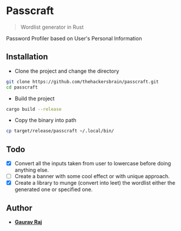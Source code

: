 # Passcraft
> Wordlist generator in Rust

Password Profiler based on User's Personal Information

## Installation

- Clone the project and change the directory
```bash
git clone https://github.com/thehackersbrain/passcraft.git
cd passcraft
```

- Build the project
```bash
cargo build --release
```

- Copy the binary into path
```bash
cp target/release/passcraft ~/.local/bin/
```

## Todo
- [x] Convert all the inputs taken from user to lowercase before doing anything else.
- [ ] Create a banner with some cool effect or with unique approach.
- [x] Create a library to munge (convert into leet) the wordlist either the generated one or specified one.

## Author

- [**Gaurav Raj**](https://thehackersbrain.github.io/)
